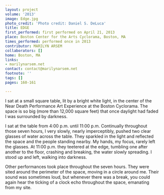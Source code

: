 ```yaml
---
layout: project
volume: '2013'
image: Edge.jpg
photo_credit: 'Photo credit: Daniel S. DeLuca'
title: EDGE
first_performed: first performed on April 21, 2013
place: Boston Center for the Arts Cyclorama, Boston, MA
times_performed: performed once in 2013
contributor: MARILYN ARSEM
collaborators: []
home: Boston, MA
links:
- marilynarsem.net
contact: contact@marilynarsem.net
footnote: ''
tags: []
pages: 160-161

---
```


I sat at a small square table, lit by a bright white light, in the center of the Near Death Performance Art Experience at the Boston Cyclorama. The space is so big (more than 12,000 square feet) that once daylight had faded I was surrounded by darkness.

I sat at the table from 4:00 p.m. until 11:00 p.m. Continually throughout those seven hours, I very slowly, nearly imperceptibly, pushed two clear glasses of water across the table. They sparkled in the light and reflected the space and the people standing nearby. My hands, my focus, rarely left the glasses. At 11:00 p.m. they teetered at the edge, tumbling one after another to the floor, crashing and breaking, the water slowly spreading. I stood up and left, walking into darkness.

Other performances took place throughout the seven hours. They were sited around the perimeter of the space, moving in a circle around me. Their sound was sometimes loud, but whenever there was a break, you could again hear the ticking of a clock echo throughout the space, emanating from my site.
